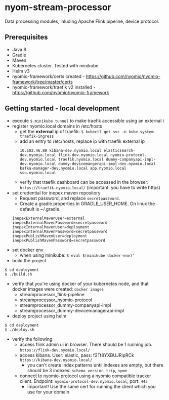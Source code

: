 # nyom-stream-processor
Data processing modules, inluding Apache Flink pipeline, device protocol.

## Prerequisites
* Java 8
* Gradle
* Maven
* Kubernetes cluster. Tested with minikube
* Helm v3
* nyomio-framework/certs created - https://github.com/nyomio/nyomio-framework/tree/master/certs
* nyomio-framework/traefik v2 installed - https://github.com/nyomio/nyomio-framework

## Getting started - local development
* execute `$ minikube tunnel` to make traefik accessible using an external i
* register nyomio.local domains in /etc/hosts
  * get the **external** ip of traefik: `$ kubectl get svc -n kube-system traefik-ingress`
  * add an entry to /etc/hosts, replace ip with traefik external ip
    ```
    10.102.46.80 kibana-dev.nyomio.local elasticsearch-dev.nyomio.local flink-dev.nyomio.local nyomio-protocol-dev.nyomio.local traefik.nyomio.local dummy-companyapi-impl-dev.nyomio.local dummy-devicemangerapi-impl-dev.nyomio.local kafka-manager-dev.nyomio.local app.nyomio.local sso.nyomio.local
    ```
  * verify that traefik dashboard can be accessed in the browser: `https://traefik.nyomio.local/` 
  (important: you have to write https)
* set credential for inepex maven repository
  * Request password, and replace `secretpassword`. 
  * Create a gradle.properties in GRADLE_USER_HOME. On linux the default is ~/.gradle.
  ```
  inepexExternalMavenUser=external
  inepexExternalMavenPassword=secretpassword
  inepexInternalMavenUser=deployment
  inepexInternalMavenPassword=secretpassword
  inepexPublishMavenUser=deployment
  inepexPublishMavenPassword=secretpassword
  ```
* set docker env 
  * when using minikube: `$ eval $(minikube docker-env)'`
* build the project
```
$ cd deployment
$ ./build.sh
```
  * verify that you're using docker of your kubernetes node, and that docker images were created: `docker images`
    * streamprocessor_flink-pipeline
    * streamprocessor_nyomio-protocol
    * streamprocessor_dummy-companyapi-impl
    * streamprocessor_dummy-devicemanagerapi-impl
* deploy project using helm
```
$ cd deployment
$ ./deploy.sh
```
* verify the following:
  * access flink admin ui in browser. There should be 1 running job. `https://flink-dev.nyomio.local/`
  * access kibana. User: elastic, pass: f2Tt8YXBUJRipRCk `https://kibana-dev.nyomio.local/`
    * you can't create index patterns until indexes are empty, but there should be 3 indexes:
    `schema_version`, `trip`, `nyom`
  * connect to nyomio-protocol using a nyomio compatible tracker client. Endpoint: `nyomio-protocol-dev.nyomio.local`, port: `443`
    * Important! Use the same cert for running the client which you use for your domain




